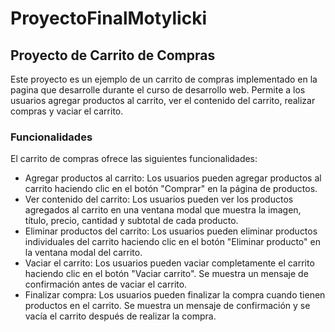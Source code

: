 # ProyectoFinalMotylicki

## Proyecto de Carrito de Compras
Este proyecto es un ejemplo de un carrito de compras implementado en la pagina que desarrolle durante el curso de desarrollo web. Permite a los usuarios agregar productos al carrito, ver el contenido del carrito, realizar compras y vaciar el carrito. 


### Funcionalidades
El carrito de compras ofrece las siguientes funcionalidades:

- Agregar productos al carrito: Los usuarios pueden agregar productos al carrito haciendo clic en el botón "Comprar" en la página de productos.
- Ver contenido del carrito: Los usuarios pueden ver los productos agregados al carrito en una ventana modal que muestra la imagen, título, precio, cantidad y subtotal de cada producto.
- Eliminar productos del carrito: Los usuarios pueden eliminar productos individuales del carrito haciendo clic en el botón "Eliminar producto" en la ventana modal del carrito.
- Vaciar el carrito: Los usuarios pueden vaciar completamente el carrito haciendo clic en el botón "Vaciar carrito". Se muestra un mensaje de confirmación antes de vaciar el carrito.
- Finalizar compra: Los usuarios pueden finalizar la compra cuando tienen productos en el carrito. Se muestra un mensaje de confirmación y se vacía el carrito después de realizar la compra.
